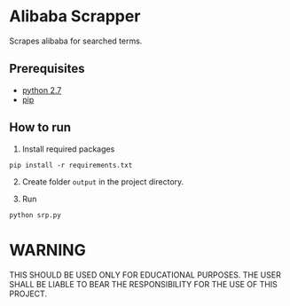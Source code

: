 # Alibaba Scrapper
Scrapes alibaba for searched terms.

## Prerequisites
* [python 2.7](https://www.python.org/download/releases/2.7/)
* [pip](https://pypi.python.org/pypi/pip)

## How to run

1. Install required packages
```
pip install -r requirements.txt
```

2. Create folder `output` in the project directory.


2. Run
```
python srp.py
```

# WARNING
THIS SHOULD BE USED ONLY FOR EDUCATIONAL PURPOSES. THE USER SHALL BE LIABLE TO BEAR THE RESPONSIBILITY FOR THE USE OF THIS PROJECT.
